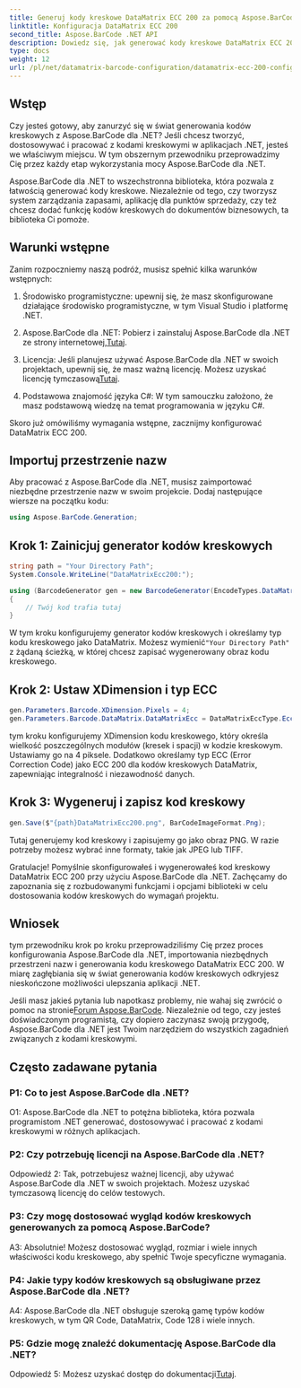 ```yaml
---
title: Generuj kody kreskowe DataMatrix ECC 200 za pomocą Aspose.BarCode dla .NET
linktitle: Konfiguracja DataMatrix ECC 200
second_title: Aspose.BarCode .NET API
description: Dowiedz się, jak generować kody kreskowe DataMatrix ECC 200 w .NET przy użyciu Aspose.BarCode. Usprawnij operacje dzięki wydajnemu tworzeniu kodów kreskowych.
type: docs
weight: 12
url: /pl/net/datamatrix-barcode-configuration/datamatrix-ecc-200-configuration/
---
```

## Wstęp

Czy jesteś gotowy, aby zanurzyć się w świat generowania kodów kreskowych z Aspose.BarCode dla .NET? Jeśli chcesz tworzyć, dostosowywać i pracować z kodami kreskowymi w aplikacjach .NET, jesteś we właściwym miejscu. W tym obszernym przewodniku przeprowadzimy Cię przez każdy etap wykorzystania mocy Aspose.BarCode dla .NET.

Aspose.BarCode dla .NET to wszechstronna biblioteka, która pozwala z łatwością generować kody kreskowe. Niezależnie od tego, czy tworzysz system zarządzania zapasami, aplikację dla punktów sprzedaży, czy też chcesz dodać funkcję kodów kreskowych do dokumentów biznesowych, ta biblioteka Ci pomoże.

## Warunki wstępne

Zanim rozpoczniemy naszą podróż, musisz spełnić kilka warunków wstępnych:

1. Środowisko programistyczne: upewnij się, że masz skonfigurowane działające środowisko programistyczne, w tym Visual Studio i platformę .NET.

2.  Aspose.BarCode dla .NET: Pobierz i zainstaluj Aspose.BarCode dla .NET ze strony internetowej,[Tutaj](https://releases.aspose.com/barcode/net/).

3.  Licencja: Jeśli planujesz używać Aspose.BarCode dla .NET w swoich projektach, upewnij się, że masz ważną licencję. Możesz uzyskać licencję tymczasową[Tutaj](https://purchase.aspose.com/temporary-license/).

4. Podstawowa znajomość języka C#: W tym samouczku założono, że masz podstawową wiedzę na temat programowania w języku C#.

Skoro już omówiliśmy wymagania wstępne, zacznijmy konfigurować DataMatrix ECC 200.

## Importuj przestrzenie nazw

Aby pracować z Aspose.BarCode dla .NET, musisz zaimportować niezbędne przestrzenie nazw w swoim projekcie. Dodaj następujące wiersze na początku kodu:

```csharp
using Aspose.BarCode.Generation;
```

## Krok 1: Zainicjuj generator kodów kreskowych

```csharp
string path = "Your Directory Path";
System.Console.WriteLine("DataMatrixEcc200:");

using (BarcodeGenerator gen = new BarcodeGenerator(EncodeTypes.DataMatrix, "Åspóse.Barcóde©"))
{
    // Twój kod trafia tutaj
}
```

 W tym kroku konfigurujemy generator kodów kreskowych i określamy typ kodu kreskowego jako DataMatrix. Możesz wymienić`"Your Directory Path"` z żądaną ścieżką, w której chcesz zapisać wygenerowany obraz kodu kreskowego.

## Krok 2: Ustaw XDimension i typ ECC

```csharp
gen.Parameters.Barcode.XDimension.Pixels = 4;
gen.Parameters.Barcode.DataMatrix.DataMatrixEcc = DataMatrixEccType.Ecc200;
```

tym kroku konfigurujemy XDimension kodu kreskowego, który określa wielkość poszczególnych modułów (kresek i spacji) w kodzie kreskowym. Ustawiamy go na 4 piksele. Dodatkowo określamy typ ECC (Error Correction Code) jako ECC 200 dla kodów kreskowych DataMatrix, zapewniając integralność i niezawodność danych.

## Krok 3: Wygeneruj i zapisz kod kreskowy

```csharp
gen.Save($"{path}DataMatrixEcc200.png", BarCodeImageFormat.Png);
```

Tutaj generujemy kod kreskowy i zapisujemy go jako obraz PNG. W razie potrzeby możesz wybrać inne formaty, takie jak JPEG lub TIFF.

Gratulacje! Pomyślnie skonfigurowałeś i wygenerowałeś kod kreskowy DataMatrix ECC 200 przy użyciu Aspose.BarCode dla .NET. Zachęcamy do zapoznania się z rozbudowanymi funkcjami i opcjami biblioteki w celu dostosowania kodów kreskowych do wymagań projektu.

## Wniosek

tym przewodniku krok po kroku przeprowadziliśmy Cię przez proces konfigurowania Aspose.BarCode dla .NET, importowania niezbędnych przestrzeni nazw i generowania kodu kreskowego DataMatrix ECC 200. W miarę zagłębiania się w świat generowania kodów kreskowych odkryjesz nieskończone możliwości ulepszania aplikacji .NET.

 Jeśli masz jakieś pytania lub napotkasz problemy, nie wahaj się zwrócić o pomoc na stronie[Forum Aspose.BarCode](https://forum.aspose.com/c/barcode/13). Niezależnie od tego, czy jesteś doświadczonym programistą, czy dopiero zaczynasz swoją przygodę, Aspose.BarCode dla .NET jest Twoim narzędziem do wszystkich zagadnień związanych z kodami kreskowymi.

## Często zadawane pytania

### P1: Co to jest Aspose.BarCode dla .NET?

O1: Aspose.BarCode dla .NET to potężna biblioteka, która pozwala programistom .NET generować, dostosowywać i pracować z kodami kreskowymi w różnych aplikacjach.

### P2: Czy potrzebuję licencji na Aspose.BarCode dla .NET?

Odpowiedź 2: Tak, potrzebujesz ważnej licencji, aby używać Aspose.BarCode dla .NET w swoich projektach. Możesz uzyskać tymczasową licencję do celów testowych.

### P3: Czy mogę dostosować wygląd kodów kreskowych generowanych za pomocą Aspose.BarCode?

A3: Absolutnie! Możesz dostosować wygląd, rozmiar i wiele innych właściwości kodu kreskowego, aby spełnić Twoje specyficzne wymagania.

### P4: Jakie typy kodów kreskowych są obsługiwane przez Aspose.BarCode dla .NET?

A4: Aspose.BarCode dla .NET obsługuje szeroką gamę typów kodów kreskowych, w tym QR Code, DataMatrix, Code 128 i wiele innych.

### P5: Gdzie mogę znaleźć dokumentację Aspose.BarCode dla .NET?

 Odpowiedź 5: Możesz uzyskać dostęp do dokumentacji[Tutaj](https://reference.aspose.com/barcode/net/).